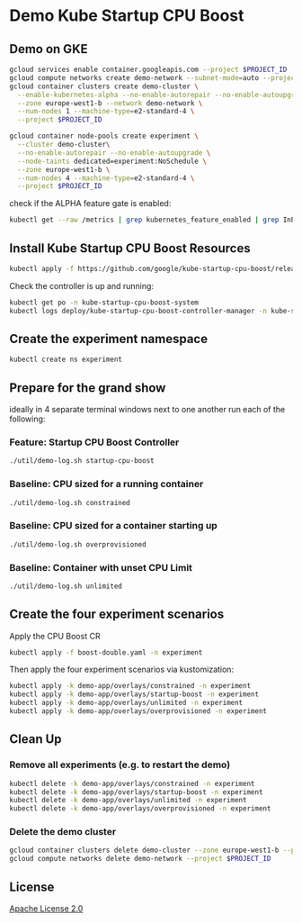 # Demo Kube Startup CPU Boost

## Demo on GKE

```sh
gcloud services enable container.googleapis.com --project $PROJECT_ID
gcloud compute networks create demo-network --subnet-mode=auto --project $PROJECT_ID
gcloud container clusters create demo-cluster \
  --enable-kubernetes-alpha --no-enable-autorepair --no-enable-autoupgrade \
  --zone europe-west1-b --network demo-network \
  --num-nodes 1 --machine-type=e2-standard-4 \
  --project $PROJECT_ID

gcloud container node-pools create experiment \
  --cluster demo-cluster\
  --no-enable-autorepair --no-enable-autoupgrade \
  --node-taints dedicated=experiment:NoSchedule \
  --zone europe-west1-b \
  --num-nodes 4 --machine-type=e2-standard-4 \
  --project $PROJECT_ID
```

check if the ALPHA feature gate is enabled:

```sh
kubectl get --raw /metrics | grep kubernetes_feature_enabled | grep InPlacePodVerticalScaling
```

## Install Kube Startup CPU Boost Resources

```sh
kubectl apply -f https://github.com/google/kube-startup-cpu-boost/releases/download/v0.5.0/manifests.yaml
```

Check the controller is up and running:

```sh
kubectl get po -n kube-startup-cpu-boost-system
kubectl logs deploy/kube-startup-cpu-boost-controller-manager -n kube-startup-cpu-boost-system
```

## Create the experiment namespace

```sh
kubectl create ns experiment
```

## Prepare for the grand show

ideally in 4 separate terminal windows next to one another run each of the following:

### Feature: Startup CPU Boost Controller

```sh
./util/demo-log.sh startup-cpu-boost
```

### Baseline: CPU sized for a running container

```sh
./util/demo-log.sh constrained
```

### Baseline: CPU sized for a container starting up

```sh
./util/demo-log.sh overprovisioned
```

### Baseline: Container with unset CPU Limit

```sh
./util/demo-log.sh unlimited
```

## Create the four experiment scenarios

Apply the CPU Boost CR

```sh
kubectl apply -f boost-double.yaml -n experiment
```

Then apply the four experiment scenarios via kustomization:

```sh
kubectl apply -k demo-app/overlays/constrained -n experiment
kubectl apply -k demo-app/overlays/startup-boost -n experiment
kubectl apply -k demo-app/overlays/unlimited -n experiment
kubectl apply -k demo-app/overlays/overprovisioned -n experiment
```

## Clean Up

### Remove all experiments (e.g. to restart the demo)

```sh
kubectl delete -k demo-app/overlays/constrained -n experiment
kubectl delete -k demo-app/overlays/startup-boost -n experiment
kubectl delete -k demo-app/overlays/unlimited -n experiment
kubectl delete -k demo-app/overlays/overprovisioned -n experiment
```

### Delete the demo cluster

```sh
gcloud container clusters delete demo-cluster --zone europe-west1-b --project $PROJECT_ID
gcloud compute networks delete demo-network --project $PROJECT_ID
```

## License

[Apache License 2.0](LICENSE)
